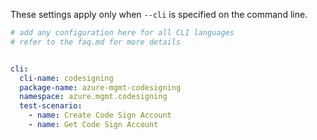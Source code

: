 These settings apply only when `--cli` is specified on the command line.

``` yaml $(cli)
# add any configuration here for all CLI languages
# refer to the faq.md for more details


cli:
  cli-name: codesigning
  package-name: azure-mgmt-codesigning
  namespace: azure.mgmt.codesigning
  test-scenario:
    - name: Create Code Sign Account
    - name: Get Code Sign Account

```